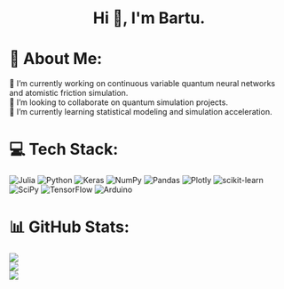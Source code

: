 
<h1 align="center">Hi 👋, I'm Bartu.</h1>


# 💫 About Me:
🔭 I’m currently working on continuous variable quantum neural networks and atomistic friction simulation.<br>👯 I’m looking to collaborate on quantum simulation projects.<br>🌱 I’m currently learning statistical modeling and simulation acceleration.<br>


# 💻 Tech Stack:
![Julia](https://img.shields.io/badge/-Julia-9558B2?style=plastic&logo=julia&logoColor=white) ![Python](https://img.shields.io/badge/python-3670A0?style=plastic&logo=python&logoColor=ffdd54) ![Keras](https://img.shields.io/badge/Keras-%23D00000.svg?style=plastic&logo=Keras&logoColor=white) ![NumPy](https://img.shields.io/badge/numpy-%23013243.svg?style=plastic&logo=numpy&logoColor=white) ![Pandas](https://img.shields.io/badge/pandas-%23150458.svg?style=plastic&logo=pandas&logoColor=white) ![Plotly](https://img.shields.io/badge/Plotly-%233F4F75.svg?style=plastic&logo=plotly&logoColor=white) ![scikit-learn](https://img.shields.io/badge/scikit--learn-%23F7931E.svg?style=plastic&logo=scikit-learn&logoColor=white) ![SciPy](https://img.shields.io/badge/SciPy-%230C55A5.svg?style=plastic&logo=scipy&logoColor=%white) ![TensorFlow](https://img.shields.io/badge/TensorFlow-%23FF6F00.svg?style=plastic&logo=TensorFlow&logoColor=white) ![Arduino](https://img.shields.io/badge/-Arduino-00979D?style=plastic&logo=Arduino&logoColor=white)
# 📊 GitHub Stats:
![](https://github-readme-stats.vercel.app/api?username=brtymn&theme=dracula&hide_border=true&include_all_commits=true&count_private=true)<br/>
![](https://github-readme-streak-stats.herokuapp.com/?user=brtymn&theme=dracula&hide_border=true)<br/>
![](https://github-readme-stats.vercel.app/api/top-langs/?username=brtymn&theme=dracula&hide_border=true&include_all_commits=true&count_private=true&layout=compact)
